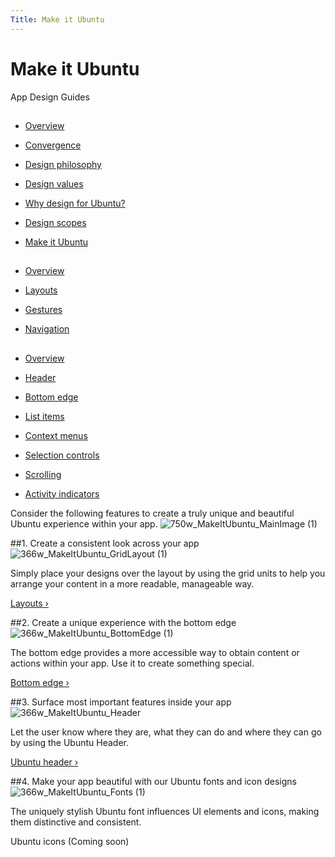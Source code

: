 ```yaml
---
Title: Make it Ubuntu
---
```


# Make it Ubuntu

App Design Guides


##


-  [Overview](/apps/design/get-started/)

-  [Convergence](/apps/design/get-started/convergence)

-  [Design philosophy](/apps/design/get-started/design-philosophy)

-  [Design values](/apps/design/get-started/design-values)

-  [Why design for Ubuntu?](/apps/design/get-started/why-design-for-ubuntu)

-  [Design scopes](/apps/design/get-started/design-scopes)

-  [Make it Ubuntu](/apps/design/get-started/make-it-ubuntu)


##


-  [Overview](/apps/design/patterns/)

-  [Layouts](/apps/design/patterns/layouts)

-  [Gestures](/apps/design/patterns/gestures)

-  [Navigation](/apps/design/patterns/navigation)


##


-  [Overview](/apps/design/building-blocks/)

-  [Header](/apps/design/building-blocks/header)

-  [Bottom edge](/apps/design/building-blocks/bottom-edge)

-  [List items](/apps/design/building-blocks/list-items)

-  [Context menus](/apps/design/building-blocks/context-menus)

-  [Selection controls](/apps/design/building-blocks/selection-controls)

-  [Scrolling](/apps/design/building-blocks/scrolling)

-  [Activity indicators](/apps/design/building-blocks/activity-indicators)


Consider the following features to create a truly unique and beautiful Ubuntu experience within your app.
![750w_MakeItUbuntu_MainImage (1)](https://assets.ubuntu.com/v1/28c489b6-750w_MakeItUbuntu_MainImage-1.png)


##1. Create a consistent look across your app
![366w_MakeItUbuntu_GridLayout (1)](https://assets.ubuntu.com/v1/59bff016-366w_MakeItUbuntu_GridLayout-1.png)


Simply place your designs over the layout by using the grid units to help you arrange your content in a more readable, manageable way.


[Layouts &rsaquo;](/apps/design/patterns/layouts)


##2. Create a unique experience with the bottom edge
![366w_MakeItUbuntu_BottomEdge (1)](https://assets.ubuntu.com/v1/6812ab69-366w_MakeItUbuntu_BottomEdge-1.png)


The bottom edge provides a more accessible way to obtain content or actions within your app. Use it to create something special.


[Bottom edge &rsaquo;](/apps/design/building-blocks/bottom-edge)


##3. Surface most important features inside your app
![366w_MakeItUbuntu_Header](https://assets.ubuntu.com/v1/62b6f9e0-366w_MakeItUbuntu_Header.png)


Let the user know where they are, what they can do and where they can go by using the Ubuntu Header.


[Ubuntu header &rsaquo;](/apps/design/building-blocks/header)


##4. Make your app beautiful with our Ubuntu fonts and icon designs
![366w_MakeItUbuntu_Fonts (1)](https://assets.ubuntu.com/v1/caa4932f-366w_MakeItUbuntu_Fonts-1.png)


The uniquely stylish Ubuntu font influences UI elements and icons, making them distinctive and consistent.


Ubuntu icons (Coming soon)
